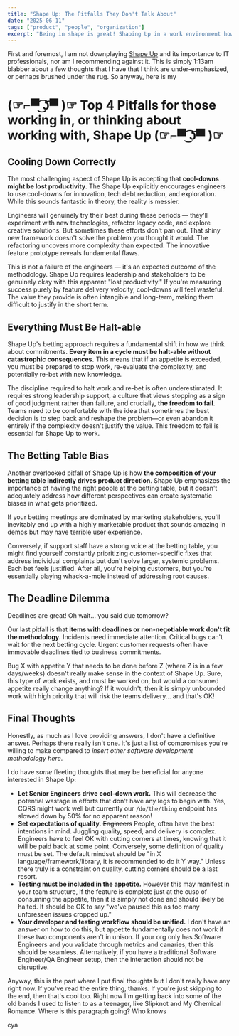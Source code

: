 ```yaml
---
title: "Shape Up: The Pitfalls They Don't Talk About"
date: "2025-06-11"
tags: ["product", "people", "organization"]
excerpt: "Being in shape is great! Shaping Up in a work environment however? Could be a good idea but sometimes it may be bad. Don't blink as you read this thrilling, seat clenching, post on the pitfalls of Shape Up"
---
```


First and foremost, I am not downplaying [Shape Up](https://basecamp.com/shapeup) and its importance to IT professionals, nor am I recommending against it. This is simply 1:13am blabber about a few thoughts that I have that I think are under-emphasized, or perhaps brushed under the rug. So anyway, here is my

# **(☞⌐▀͡ ͜ʖ͡▀ )☞ Top 4 Pitfalls for those working in, or thinking about working with, Shape Up (☞⌐▀͡ ͜ʖ͡▀ )☞**

## Cooling Down Correctly

The most challenging aspect of Shape Up is accepting that **cool-downs might be lost productivity**. The Shape Up explicitly encourages engineers to use cool-downs for innovation, tech debt reduction, and exploration. While this sounds fantastic in theory, the reality is messier.

Engineers will genuinely try their best during these periods — they'll experiment with new technologies, refactor legacy code, and explore creative solutions. But sometimes these efforts don't pan out. That shiny new framework doesn't solve the problem you thought it would. The refactoring uncovers more complexity than expected. The innovative feature prototype reveals fundamental flaws.

This is not a failure of the engineers — it's an expected outcome of the methodology. Shape Up requires leadership and stakeholders to be genuinely okay with this apparent "lost productivity." If you're measuring success purely by feature delivery velocity, cool-downs will feel wasteful. The value they provide is often intangible and long-term, making them difficult to justify in the short term.

## Everything Must Be Halt-able

Shape Up's betting approach requires a fundamental shift in how we think about commitments. **Every item in a cycle must be halt-able without catastrophic consequences.** This means that if an appetite is exceeded, you must be prepared to stop work, re-evaluate the complexity, and potentially re-bet with new knowledge.

The discipline required to halt work and re-bet is often underestimated. It requires strong leadership support, a culture that views stopping as a sign of good judgment rather than failure, and crucially, **the freedom to fail**. Teams need to be comfortable with the idea that sometimes the best decision is to step back and reshape the problem—or even abandon it entirely if the complexity doesn't justify the value. This freedom to fail is essential for Shape Up to work.

## The Betting Table Bias

Another overlooked pitfall of Shape Up is how **the composition of your betting table indirectly drives product direction**. Shape Up emphasizes the importance of having the right people at the betting table, but it doesn't adequately address how different perspectives can create systematic biases in what gets prioritized.

If your betting meetings are dominated by marketing stakeholders, you'll inevitably end up with a highly marketable product that sounds amazing in demos but may have terrible user experience.

Conversely, if support staff have a strong voice at the betting table, you might find yourself constantly prioritizing customer-specific fixes that address individual complaints but don't solve larger, systemic problems. Each bet feels justified. After all, you're helping customers, but you're essentially playing whack-a-mole instead of addressing root causes.

## The Deadline Dilemma

Deadlines are great! Oh wait... you said due tomorrow?

Our last pitfall is that **items with deadlines or non-negotiable work don't fit the methodology.** Incidents need immediate attention. Critical bugs can't wait for the next betting cycle. Urgent customer requests often have immovable deadlines tied to business commitments.

Bug X with appetite Y that needs to be done before Z (where Z is in a few days/weeks) doesn't really make sense in the context of Shape Up. Sure, this type of work exists, and must be worked on, but would a consumed appetite really change anything? If it wouldn't, then it is simply unbounded work with high priority that will risk the teams delivery... and that's OK!

## Final Thoughts

Honestly, as much as I love providing answers, I don't have a definitive answer. Perhaps there really isn't one. It's just a list of compromises you're willing to make compared to _insert other software development methodology here_.

I do have _some_ fleeting thoughts that may be beneficial for anyone interested in Shape Up:

- **Let Senior Engineers drive cool-down work.** This will decrease the potential wastage in efforts that don't have any legs to begin with. Yes, CQRS might work well but currently our `/do/the/thing` endpoint has slowed down by 50% for no apparent reason!
- **Set expectations of quality.** ~~Engineers~~ People, often have the best intentions in mind. Juggling quality, speed, and delivery is complex. Engineers have to feel OK with cutting corners at times, knowing that it will be paid back at some point. Conversely, some definition of quality must be set. The default mindset should be "in X language/framework/library, it is recommended to do it Y way." Unless there truly is a constraint on quality, cutting corners should be a last resort.
- **Testing must be included in the appetite.** However this may manifest in your team structure, if the feature is complete just at the cusp of consuming the appetite, then it is simply not done and should likely be halted. It should be OK to say "we've paused this as too many unforeseen issues cropped up."
- **Your developer and testing workflow should be unified.** I don't have an answer on how to do this, but appetite fundamentally does not work if these two components aren't in unison. If your org only has Software Engineers and you validate through metrics and canaries, then this should be seamless. Alternatively, if you have a traditional Software Engineer/QA Engineer setup, then the interaction should not be disruptive.

Anyway, this is the part where I put final thoughts but I don't really have any right now. If you've read the entire thing, thanks. If you're just skipping to the end, then that's cool too. Right now I'm getting back into some of the old bands I used to listen to as a teenager, like Slipknot and My Chemical Romance. Where is this paragraph going? Who knows

cya
